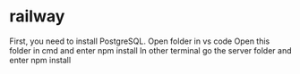 # railway
First, you need to install PostgreSQL.
Open folder in vs code
Open this folder in cmd and enter npm install
In other terminal go the server folder and enter npm install
